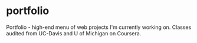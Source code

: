 # portfolio
Portfolio - high-end menu of web projects I'm currently working on.  Classes audited from UC-Davis and U of Michigan on Coursera.
